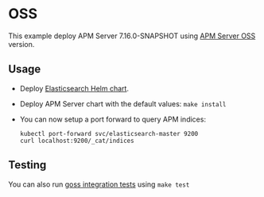 # OSS

This example deploy APM Server 7.16.0-SNAPSHOT using [APM Server OSS][] version.


## Usage

* Deploy [Elasticsearch Helm chart][].

* Deploy APM Server chart with the default values: `make install`

* You can now setup a port forward to query APM indices:

  ```
  kubectl port-forward svc/elasticsearch-master 9200
  curl localhost:9200/_cat/indices
  ```


## Testing

You can also run [goss integration tests][] using `make test`


[apm server oss]: https://www.elastic.co/downloads/apm-oss
[elasticsearch helm chart]: https://github.com/elastic/helm-charts/tree/7.16/elasticsearch/examples/default/
[goss integration tests]: https://github.com/elastic/helm-charts/tree/7.16/apm-server/examples/oss/test/goss.yaml
